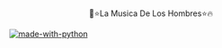 <p align="center">
🎸⭐️La Musica De Los Hombres⭐️🔥

  <a href="https://python.org"><img src="http://forthebadge.com/images/badges/made-with-python.svg" alt="made-with-python"></a>


